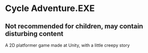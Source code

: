 # Cycle Adventure.EXE
## Not recommended for children, may contain disturbing content
 A 2D platformer game made at Unity, with a little creepy story
